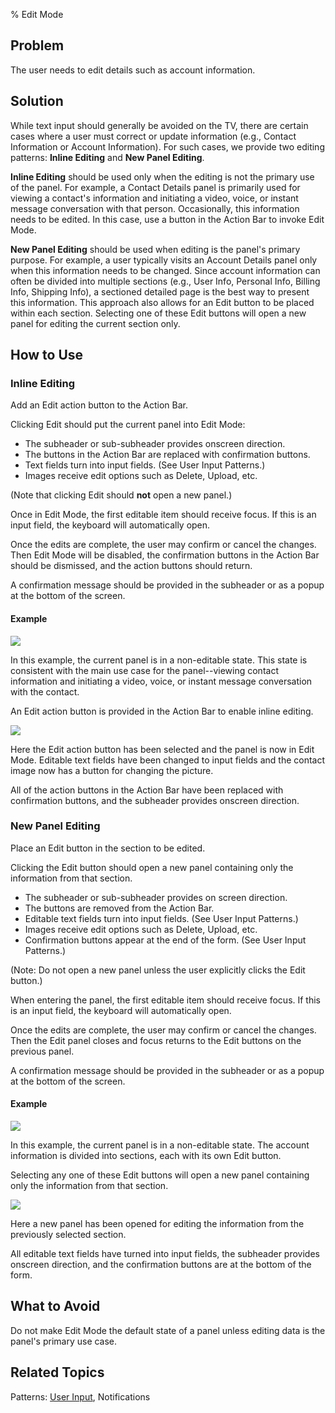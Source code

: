 ﻿% Edit Mode

## Problem

The user needs to edit details such as account information.

## Solution

While text input should generally be avoided on the TV, there are certain cases
where a user must correct or update information (e.g., Contact Information or
Account Information).  For such cases, we provide two editing patterns: **Inline
Editing** and **New Panel Editing**.

**Inline Editing** should be used only when the editing is not the primary use
of the panel.  For example, a Contact Details panel is primarily used for
viewing a contact's information and initiating a video, voice, or instant
message conversation with that person.  Occasionally, this information needs to
be edited.  In this case, use a button in the Action Bar to invoke Edit Mode.

**New Panel Editing** should be used when editing is the panel's primary
purpose.  For example, a user typically visits an Account Details panel only
when this information needs to be changed.  Since account information can often
be divided into multiple sections (e.g., User Info, Personal Info, Billing Info,
Shipping Info), a sectioned detailed page is the best way to present this
information.  This approach also allows for an Edit button to be placed within
each section.  Selecting one of these Edit buttons will open a new panel for
editing the current section only.

## How to Use

### Inline Editing

Add an Edit action button to the Action Bar.

Clicking Edit should put the current panel into Edit Mode:

* The subheader or sub-subheader provides onscreen direction.
* The buttons in the Action Bar are replaced with confirmation buttons.
* Text fields turn into input fields. (See User Input Patterns.)
* Images receive edit options such as Delete, Upload, etc.

(Note that clicking Edit should **not** open a new panel.)

Once in Edit Mode, the first editable item should receive focus.  If this is an
input field, the keyboard will automatically open.

Once the edits are complete, the user may confirm or cancel the changes.  Then
Edit Mode will be disabled, the confirmation buttons in the Action Bar should be
dismissed, and the action buttons should return.

A confirmation message should be provided in the subheader or as a popup at the
bottom of the screen.

#### Example

![](../../../../assets/dg-acting-on-data-edit-mode-1.jpg)

In this example, the current panel is in a non-editable state.  This state is
consistent with the main use case for the panel--viewing contact information and
initiating a video, voice, or instant message conversation with the contact.

An Edit action button is provided in the Action Bar to enable inline editing.

![](../../../../assets/dg-acting-on-data-edit-mode-2.jpg)

Here the Edit action button has been selected and the panel is now in Edit Mode.
Editable text fields have been changed to input fields and the contact image now
has a button for changing the picture.

All of the action buttons in the Action Bar have been replaced with confirmation
buttons, and the subheader provides onscreen direction.

### New Panel Editing

Place an Edit button in the section to be edited.

Clicking the Edit button should open a new panel containing only the information
from that section.

* The subheader or sub-subheader provides on screen direction. 
* The buttons are removed from the Action Bar.
* Editable text fields turn into input fields. (See User Input Patterns.)
* Images receive edit options such as Delete, Upload, etc.
* Confirmation buttons appear at the end of the form. (See User Input Patterns.)

(Note: Do not open a new panel unless the user explicitly clicks the Edit
button.)

When entering the panel, the first editable item should receive focus.  If this
is an input field, the keyboard will automatically open.

Once the edits are complete, the user may confirm or cancel the changes.  Then
the Edit panel closes and focus returns to the Edit buttons on the previous
panel.

A confirmation message should be provided in the subheader or as a popup at the
bottom of the screen.

#### Example

![](../../../../assets/dg-acting-on-data-edit-mode-3.jpg)

In this example, the current panel is in a non-editable state.  The account
information is divided into sections, each with its own Edit button.

Selecting any one of these Edit buttons will open a new panel containing only
the information from that section.

![](../../../../assets/dg-acting-on-data-edit-mode-4.jpg)

Here a new panel has been opened for editing the information from the previously
selected section.

All editable text fields have turned into input fields, the subheader provides
onscreen direction, and the confirmation buttons are at the bottom of the form.

## What to Avoid

Do not make Edit Mode the default state of a panel unless editing data is the
panel's primary use case.


## Related Topics

Patterns: [User Input](../user-input.html), Notifications
